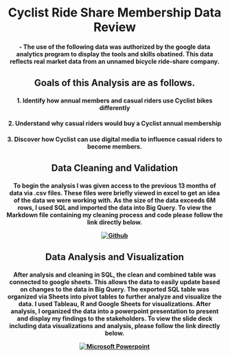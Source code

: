 <h1 align="center"> Cyclist Ride Share Membership Data Review </h1>

<h4 align="center"> - The use of the following data was authorized by the google data analytics program to display the tools and skills obatined. This data reflects real market data from an unnamed bicycle ride-share company. 
  
<h2 align="center"> Goals of this Analysis are as follows.
 <h4 align="center"> 1. Identify how annual members and casual riders use Cyclist bikes differently
 <h4 align="center"> 2. Understand why casual riders would buy a Cyclist annual membership
 <h4 align="center"> 3. Discover how Cyclist can use digital media to influence casual riders to become members. 
   
<h2 align="center"> Data Cleaning and Validation    
<h4 align="center"> To begin the analysis I was given access to the previous 13 months of data via .csv files. 
These files were briefly viewed in excel to get an idea of the data we were working with. As the size of the data exceeds 6M rows, I used SQL and imported the data into Big Query. To view the Markdown file containing my cleaning process and code please follow the link directly below. 
   
 [![Github](https://img.shields.io/badge/SQL_Markdown-green?style=for-the-badge&logo=github)](https://github.com/grp1516/cyclist_capstone/blob/main/SQL%20Markdown)
  </h4>
   
<h2 align="center"> Data Analysis and Visualization
  <h4 align="center"> After analysis and cleaning in SQL, the clean and combined table was connected to google sheets. 
  This allows the data to easily update based on changes to the data in Big Query. 
The exported SQL table was organized via Sheets into pivot tables to further analyze and visualize the data.
  I used Tableau, R and Google Sheets for visualizations.
After analysis, I organized the data into a powerpoint presentation to present and display my findings to the stakeholders.
  To view the slide deck including data visualizations and analysis, please follow the link directly below. 
   
 [![Microsoft Powerpoint](https://img.shields.io/badge/Cyclist_Slide_Deck-B7472A?style=for-the-badge&logo=microsoft-powerpoint&logoColor=white)](https://github.com/grp1516/cyclist_capstone/blob/main/Cyclist%20Stakeholder%20Presentation.pdf)
  </h4>
   


    
   
   
